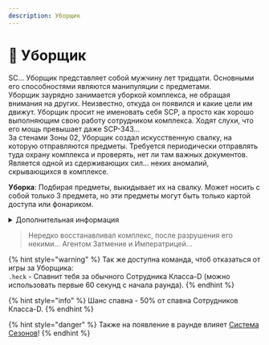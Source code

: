 ```yaml
---
description: Уборщик
---
```


# 🧹 Уборщик

SC… Уборщик представляет собой мужчину лет тридцати. Основными его способностями являются манипуляции с предметами.\
Уборщик заурядно занимается уборкой комплекса, не обращая внимания на других. Неизвестно, откуда он появился и какие цели им движут. Уборщик просит не именовать себя SCP, а просто как хорошо выполняющим свою работу сотрудником комплекса. Ходят слухи, что его мощь превышает даже SCP-343…\
За стенами Зоны 02, Уборщик создал искусственную свалку, на которую отправляются предметы. Требуется периодически отправлять туда охрану комплекса и проверять, нет ли там важных документов.\
Является одной из сдерживающих сил… неких аномалий, скрывающихся в комплексе.

**Уборка**: Подбирая предметы, выкидывает их на свалку. Может носить с собой только 3 предмета, но эти предметы могут быть только картой доступа или фонариком.

<details>

<summary>Дополнительная информация</summary>

* **Класс**: Обучение
* **Уровень доступа**: Карта Уборщика
* **Особое снаряжение**: Фонарик

</details>

> Нередко восстанавливал комплекс, после разрушения его некими… Агентом Затмение и Императрицей…

{% hint style="warning" %}
Так же доступна команда, чтоб отказаться от игры за Уборщика:\
`.heck` - Спавнит тебя за обычного Сотрудника Класса-D (можно использовать первые 60 секунд с начала раунда).
{% endhint %}

{% hint style="info" %}
Шанс спавна - 50% от спавна Сотрудников Класса-D.
{% endhint %}

{% hint style="danger" %}
Также на появление в раунде влияет [Система Сезонов](../../server-systems/seasons-system.md)!
{% endhint %}
